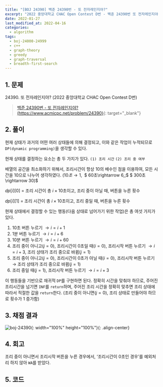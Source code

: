 ```yaml
---
title: "[BOJ 24390] 백준 24390번 - 또 전자레인지야?"
excerpt: "2022 중앙대학교 CHAC Open Contest D번 - 백준 24390번 또 전자레인지야? 풀이"
date: 2022-01-27
last_modified_at: 2022-04-16
categories:
  - algorithm
tags:
  - boj-24000-24999
  - c++
  - graph-theory
  - greedy
  - graph-traversal
  - breadth-first-search
---
```


## 1. 문제
$24390$. 또 전자레인지야? (2022 중앙대학교 CHAC Open Contest D번)

> [백준 24390번 - 또 전자레인지야? (https://www.acmicpc.net/problem/24390)](https://www.acmicpc.net/problem/24390){: target="_blank"}

## 2. 풀이

현재 상태가 과거의 어떤 여러 상태들에 의해 결정되고, 이와 같은 작업이 누적되므로 `DP(dynamic programming)`을 생각할 수 있다.

현재 상태를 결정하는 요소는 총 두 가지가 있다. `(1) 조리 시간` `(2) 조리 중 여부`

배열의 공간을 최소화하기 위해서, 조리시간이 항상 $10$의 배수인 점을 이용하여, 모든 시간을 $10$으로 나누어 생각하였다. $(10초\rightarrow 1,\;$ $ 60초\rightarrow 6,\;$ $ 300초\rightarrow 30)$

$dp[i][0]$ = 조리 시간이 총 $i \times 10$초이고, 조리 중이 아닐 때, 버튼을 누른 횟수

$dp[i][1]$ = 조리 시간이 총 $i \times 10$초이고, 조리 중일 때, 버튼을 누른 횟수

현재 상태에서 결정할 수 있는 행동(다음 상태로 넘어가기 위한 작업)은 총 여섯 가지가 있다.

1. $10$초 버튼 누르기 $\rightarrow i = i + 1$
1. $1$분 버튼 누르기 $\rightarrow i = i + 6$
1. $10$분 버튼 누르기 $\rightarrow i = i + 60$
1. 조리 중이 아니고$(j=0)$, 조리시간이 $0$초일 때$(i=0)$, 조리시작 버튼 누르기 $\rightarrow i = i + 3$, 조리 상태가 조리 중으로 바뀜$(j=1)$
1. 조리 중이 아니고$(j=0)$, 조리시간이 $0$초가 아닐 때$(i=0)$, 조리시작 버튼 누르기 $\rightarrow$ 조리 상태가 조리 중으로 바뀜$(j=1)$
1. 조리 중일 때$(j=1)$, 조리시작 버튼 누르기 $\rightarrow i = i + 3$

이 행동들을 기반으로 재귀적 `DP`를 구현하면 된다. 정확히 시간을 맞춰야 하므로, 주어진 조리시간을 넘기면 `INF`를 `return`하며, 주어진 조리 시간을 정확히 맞추면 조리 상태에 따라서 적절한 값을 `return`한다. (조리 중이 아니면$(j=0)$, 조리 상태로 만들어야 하므로 횟수가 $1$ 증가함)

## 3. 채점 결과

![boj-24390](https://user-images.githubusercontent.com/30232837/161172777-e0ad8372-e545-436c-8156-904f5bbf6a1f.png "boj-24390"){: width="100%" height="100%"}{: .align-center}

## 4. 회고

조리 중이 아니면서 조리시작 버튼을 누른 경우에서, ‘조리시간이 $0$초인 경우’를 예외처리 하지 않아 `WA`를 받았다.

## 5. 코드

<script src="https://gist.github.com/BurningFalls/76ac7f8f146977988b9459a89f7b8f50.js"></script>
